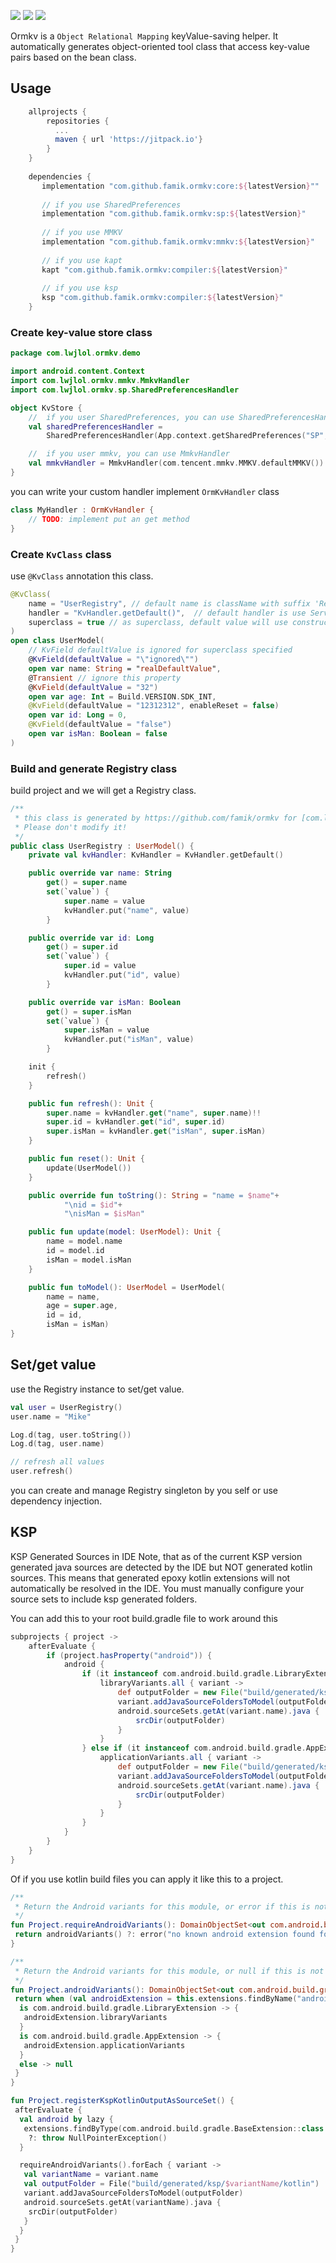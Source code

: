 [![](https://jitpack.io/v/famik/ormkv.svg)](https://jitpack.io/#famik/ormkv)
![](https://img.shields.io/badge/build-passing-green.svg)
![](https://img.shields.io/badge/license-MIT-orange.svg)

Ormkv is a `Object Relational Mapping` keyValue-saving helper. It automatically generates
object-oriented tool class that access key-value pairs based on the bean class.

## Usage

```gradle
    allprojects {
        repositories {
          ...
          maven { url 'https://jitpack.io'}
        }
    }
    
    dependencies {
	   implementation "com.github.famik.ormkv:core:${latestVersion}""
	   
	   // if you use SharedPreferences
	   implementation "com.github.famik.ormkv:sp:${latestVersion}"
	   
	   // if you use MMKV
	   implementation "com.github.famik.ormkv:mmkv:${latestVersion}"
	   
	   // if you use kapt
	   kapt "com.github.famik.ormkv:compiler:${latestVersion}"
	   
	   // if you use ksp
	   ksp "com.github.famik.ormkv:compiler:${latestVersion}"
	}
```

### Create key-value store class

```kotlin
package com.lwjlol.ormkv.demo

import android.content.Context
import com.lwjlol.ormkv.mmkv.MmkvHandler
import com.lwjlol.ormkv.sp.SharedPreferencesHandler

object KvStore {
    //  if you user SharedPreferences, you can use SharedPreferencesHandler
    val sharedPreferencesHandler =
        SharedPreferencesHandler(App.context.getSharedPreferences("SP", Context.MODE_PRIVATE))

    //  if you user mmkv, you can use MmkvHandler
    val mmkvHandler = MmkvHandler(com.tencent.mmkv.MMKV.defaultMMKV())
}
```

you can write your custom handler implement `OrmKvHandler` class

```kotlin
class MyHandler : OrmKvHandler {
    // TODO: implement put an get method
}

```

### Create `KvClass` class

use `@KvClass` annotation this class.

```kotlin
@KvClass(
    name = "UserRegistry", // default name is className with suffix 'Registry', such as UserModelRegistry
    handler = "KvHandler.getDefault()",  // default handler is use ServiceLoader to found
    superclass = true // as superclass, default value will use constructor argument
)
open class UserModel(
    // KvField defaultValue is ignored for superclass specified
    @KvField(defaultValue = "\"ignored\"")
    open var name: String = "realDefaultValue",
    @Transient // ignore this property
    @KvField(defaultValue = "32")
    open var age: Int = Build.VERSION.SDK_INT,
    @KvField(defaultValue = "12312312", enableReset = false)
    open var id: Long = 0,
    @KvField(defaultValue = "false")
    open var isMan: Boolean = false
)
```

### Build and generate Registry class

build project and we will get a Registry class.

```kotlin
/**
 * this class is generated by https://github.com/famik/ormkv for [com.lwjlol.ormkv.demo.UserModel],
 * Please don't modify it!
 */
public class UserRegistry : UserModel() {
    private val kvHandler: KvHandler = KvHandler.getDefault()

    public override var name: String
        get() = super.name
        set(`value`) {
            super.name = value
            kvHandler.put("name", value)
        }

    public override var id: Long
        get() = super.id
        set(`value`) {
            super.id = value
            kvHandler.put("id", value)
        }

    public override var isMan: Boolean
        get() = super.isMan
        set(`value`) {
            super.isMan = value
            kvHandler.put("isMan", value)
        }

    init {
        refresh()
    }

    public fun refresh(): Unit {
        super.name = kvHandler.get("name", super.name)!!
        super.id = kvHandler.get("id", super.id)
        super.isMan = kvHandler.get("isMan", super.isMan)
    }

    public fun reset(): Unit {
        update(UserModel())
    }

    public override fun toString(): String = "name = $name"+
            "\nid = $id"+
            "\nisMan = $isMan"

    public fun update(model: UserModel): Unit {
        name = model.name
        id = model.id
        isMan = model.isMan
    }

    public fun toModel(): UserModel = UserModel(
        name = name,
        age = super.age,
        id = id,
        isMan = isMan)
}
```

## Set/get value

use the Registry instance to set/get value.

```kotlin
val user = UserRegistry()
user.name = "Mike"

Log.d(tag, user.toString())
Log.d(tag, user.name)

// refresh all values
user.refresh()
```
you can create and manage Registry singleton by you self or use dependency injection.

## KSP

KSP Generated Sources in IDE Note, that as of the current KSP version generated java sources are
detected by the IDE but NOT generated kotlin sources. This means that generated epoxy kotlin
extensions will not automatically be resolved in the IDE. You must manually configure your source
sets to include ksp generated folders.

You can add this to your root build.gradle file to work around this

```gradle
subprojects { project ->
    afterEvaluate {
        if (project.hasProperty("android")) {
            android {
                if (it instanceof com.android.build.gradle.LibraryExtension) {
                    libraryVariants.all { variant ->
                        def outputFolder = new File("build/generated/ksp/${variant.name}/kotlin")
                        variant.addJavaSourceFoldersToModel(outputFolder)
                        android.sourceSets.getAt(variant.name).java {
                            srcDir(outputFolder)
                        }
                    }
                } else if (it instanceof com.android.build.gradle.AppExtension) {
                    applicationVariants.all { variant ->
                        def outputFolder = new File("build/generated/ksp/${variant.name}/kotlin")
                        variant.addJavaSourceFoldersToModel(outputFolder)
                        android.sourceSets.getAt(variant.name).java {
                            srcDir(outputFolder)
                        }
                    }
                }
            }
        }
    }
}
```

Of if you use kotlin build files you can apply it like this to a project.

```kotlin
/**
 * Return the Android variants for this module, or error if this is not a module with a known Android plugin.
 */
fun Project.requireAndroidVariants(): DomainObjectSet<out com.android.build.gradle.api.BaseVariant> {
 return androidVariants() ?: error("no known android extension found for ${project.name}")
}

/**
 * Return the Android variants for this module, or null if this is not a module with a known Android plugin.
 */
fun Project.androidVariants(): DomainObjectSet<out com.android.build.gradle.api.BaseVariant>? {
 return when (val androidExtension = this.extensions.findByName("android")) {
  is com.android.build.gradle.LibraryExtension -> {
   androidExtension.libraryVariants
  }
  is com.android.build.gradle.AppExtension -> {
   androidExtension.applicationVariants
  }
  else -> null
 }
}

fun Project.registerKspKotlinOutputAsSourceSet() {
 afterEvaluate {
  val android by lazy {
   extensions.findByType(com.android.build.gradle.BaseExtension::class.java)
    ?: throw NullPointerException()
  }

  requireAndroidVariants().forEach { variant ->
   val variantName = variant.name
   val outputFolder = File("build/generated/ksp/$variantName/kotlin")
   variant.addJavaSourceFoldersToModel(outputFolder)
   android.sourceSets.getAt(variantName).java {
    srcDir(outputFolder)
   }
  }
 }
}
```
